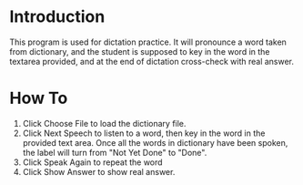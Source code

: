 # Introduction
This program is used for dictation practice. It will pronounce a word taken from dictionary, and the student is supposed to key in the word in the textarea provided, and at the end of dictation cross-check with real answer.

# How To
1. Click Choose File to load the dictionary file.
2. Click Next Speech to listen to a word, then key in the word in the provided text area. Once all the words in dictionary have been spoken, the label will turn from "Not Yet Done" to "Done".
3. Click Speak Again to repeat the word
4. Click Show Answer to show real answer.
